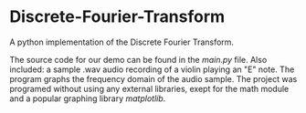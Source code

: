 # Discrete-Fourier-Transform
A python implementation of the Discrete Fourier Transform.

The source code for our demo can be found in the _main.py_ file. Also included:  a sample .wav audio recording of a violin playing an "E" note. The program graphs the frequency domain of the audio sample. The project was programed without using any external libraries, exept for the math module and a popular graphing library _matplotlib_.

